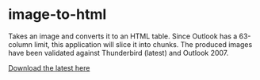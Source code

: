 image-to-html
=============

Takes an image and converts it to an HTML table. Since Outlook has a 63-column limit,
this application will slice it into chunks. The produced images have been validated
against Thunderbird (latest) and Outlook 2007.

[Download the latest here](https://github.com/davidhoyt/image-to-html/raw/gh-pages/image-to-html-0.0.1-SNAPSHOT.zip)

